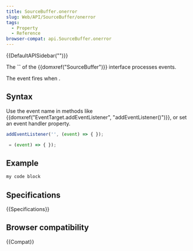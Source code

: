 ```yaml
---
title: SourceBuffer.onerror
slug: Web/API/SourceBuffer/onerror
tags:
  - Property
  - Reference
browser-compat: api.SourceBuffer.onerror
---
```

{{DefaultAPISidebar("")}}

The **``** of the {{domxref("SourceBuffer")}} interface processes  events.

The  event fires when .

## Syntax

Use the event name in methods like {{domxref("EventTarget.addEventListener", "addEventListener()")}}, or set an event handler property.

```js
addEventListener('', (event) => { });

 = (event) => { });
```

## Example

```js
my code block
```

## Specifications

{{Specifications}}

## Browser compatibility

{{Compat}}

